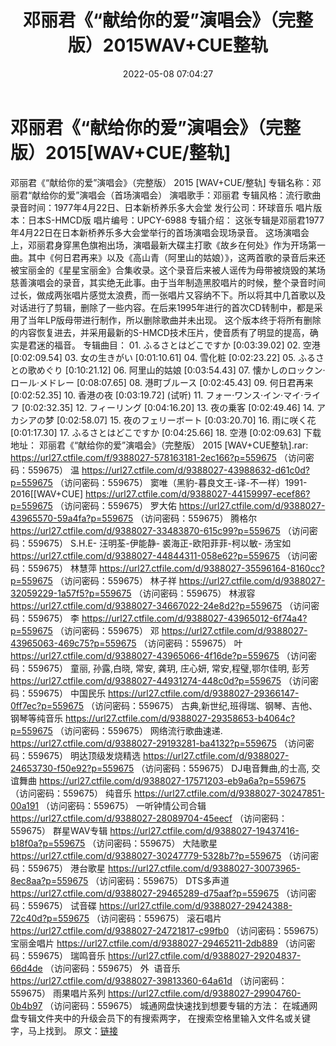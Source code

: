 ﻿---
title: 邓丽君《“献给你的爱”演唱会》（完整版）2015WAV+CUE整轨
date: 2022-05-08 07:04:27
categories: WAV车载音乐、镜像
tags: 华语中文
---
# 邓丽君《“献给你的爱”演唱会》（完整版）2015[WAV+CUE/整轨]

邓丽君《“献给你的爱”演唱会》（完整版） 2015
[WAV+CUE/整轨]
专辑名称：邓丽君“献给你的爱”演唱会（首场演唱会）
演唱歌手：邓丽君
专辑风格：流行歌曲
录音时间：1977年4月22日、日本新桥养乐多大会堂
发行公司：环球音乐
唱片版本：日本S-HMCD版
唱片编号：UPCY-6988
专辑介绍：
这张专辑是邓丽君1977年4月22日在日本新桥养乐多大会堂举行的首场演唱会现场录音。
这场演唱会上，邓丽君身穿黑色旗袍出场，演唱最新大碟主打歌《故乡在何处》作为开场第一曲。其中《何日君再来》以及《高山青（阿里山的姑娘）》，这两首歌的录音后来还被宝丽金的《星星宝丽金》合集收录。这个录音后来被人谣传为母带被烧毁的某场慈善演唱会的录音，其实绝无此事。由于当年制造黑胶唱片的时候，整个录音时间过长，做成两张唱片感觉太浪费，而一张唱片又容纳不下。所以将其中几首歌以及对话进行了剪辑，删除了一些内容。在后来1995年进行的首次CD转制中，都是采用了当年LP版母带进行制作，所以删除歌曲并未出现。
这个版本终于将所有删除的内容恢复进去，并采用最新的S-HMCD技术压片，使音质有了明显的提高，确实是君迷的福音。
专辑曲目：
01.
ふるさとはどこですか
[0:03:39.02]
02. 空港
[0:02:09.54]
03. 女の生きがい
[0:01:10.61]
04. 雪化粧
[0:02:23.22]
05. ふるさとの歌めぐり
[0:10:21.12]
06. 阿里山的姑娘
[0:03:54.43]
07.
懐かしのロックン·ロール·メドレー
[0:08:07.65]
08. 港町ブルース
[0:02:45.43]
09. 何日君再来
[0:02:52.35]
10. 香港の夜
[0:03:19.72]
(试听)
11.
フォー·ワンス·イン·マイ·ライフ
[0:02:32.35]
12. フィーリング
[0:04:16.20]
13. 夜の乗客
[0:02:49.46]
14. アカシアの梦
[0:02:58.07]
15. 夜のフェリーボート
[0:03:20.70]
16. 雨に咲く花
[0:01:17.30]
17.
ふるさとはどこですか
[0:04:25.66]
18. 空港
[0:02:09.63]
下载地址：
邓丽君《“献给你的爱”演唱会》（完整版） 2015 [WAV+CUE整轨].rar: https://url27.ctfile.com/f/9388027-578163181-2ec166?p=559675
（访问密码：559675）
温
https://url27.ctfile.com/d/9388027-43988632-d61c0d?p=559675
（访问密码：559675）
窦唯（黑豹-暮良文王-译-不一样）1991-2016[[WAV+CUE]
https://url27.ctfile.com/d/9388027-44159997-ecef86?p=559675
（访问密码：559675）
罗大佑
https://url27.ctfile.com/d/9388027-43965570-59a4fa?p=559675
（访问密码：559675）
腾格尔
https://url27.ctfile.com/d/9388027-33483870-615c99?p=559675
（访问密码：559675）
S.H.E-
汪明荃-伊能静- 裘海正-欧阳菲菲-柯以敏- 汤宝如
https://url27.ctfile.com/d/9388027-44844311-058e62?p=559675
（访问密码：559675）
林慧萍
https://url27.ctfile.com/d/9388027-35596164-8160cc?p=559675
（访问密码：559675）
林子祥
https://url27.ctfile.com/d/9388027-32059229-1a57f5?p=559675
（访问密码：559675）
林淑容
https://url27.ctfile.com/d/9388027-34667022-24e8d2?p=559675
（访问密码：559675）
李
https://url27.ctfile.com/d/9388027-43965012-6f74a4?p=559675
（访问密码：559675）
邓
https://url27.ctfile.com/d/9388027-43965063-469c75?p=559675
（访问密码：559675）
叶
https://url27.ctfile.com/d/9388027-43965066-4f16de?p=559675
（访问密码：559675）
童丽, 孙露,白晓, 常安, 龚玥, 庄心妍, 常安,程璧,鄂尔佳明, 彭芳
https://url27.ctfile.com/d/9388027-44931274-448c0d?p=559675
（访问密码：559675）
中国民乐
https://url27.ctfile.com/d/9388027-29366147-0ff7ec?p=559675
（访问密码：559675）
古典,新世纪,班得瑞、钢琴、吉他、钢琴等纯音乐
https://url27.ctfile.com/d/9388027-29358653-b4064c?p=559675
（访问密码：559675）
网络流行歌曲速递.
https://url27.ctfile.com/d/9388027-29193281-ba4132?p=559675
（访问密码：559675）
明达顶级发烧精选
https://url27.ctfile.com/d/9388027-24653730-f50e92?p=559675
（访问密码：559675）
DJ电音舞曲,的士高, 交谊舞曲
https://url27.ctfile.com/d/9388027-17571203-eb9a6a?p=559675
（访问密码：559675）
纯音乐
https://url27.ctfile.com/d/9388027-30247851-00a191
（访问密码：559675）
一听钟情公司合辑
https://url27.ctfile.com/d/9388027-28089704-45eecf
（访问密码：559675）
群星WAV专辑
https://url27.ctfile.com/d/9388027-19437416-b18f0a?p=559675
（访问密码：559675）
大陆歌星
https://url27.ctfile.com/d/9388027-30247779-5328b7?p=559675
（访问密码：559675）
港台歌星
https://url27.ctfile.com/d/9388027-30073965-8ec8aa?p=559675
（访问密码：559675）
DTS多声道
https://url27.ctfile.com/d/9388027-29465289-d75aaf?p=559675
（访问密码：559675）
试音碟
https://url27.ctfile.com/d/9388027-29424388-72c40d?p=559675
（访问密码：559675）
滚石唱片
https://url27.ctfile.com/d/9388027-24721817-c99fb0
（访问密码：559675）
宝丽金唱片
https://url27.ctfile.com/d/9388027-29465211-2db889
（访问密码：559675）
瑞鸣音乐
https://url27.ctfile.com/d/9388027-29204837-66d4de
（访问密码：559675）
外  语音乐
https://url27.ctfile.com/d/9388027-39813360-64a61d
（访问密码：559675）
雨果唱片系列
https://url27.ctfile.com/d/9388027-29904760-0b4b97
（访问密码：559675）
城通网盘快速找到想要专辑的方法：
在城通网盘专辑文件夹中的升级会员下的有搜索两字，
在搜索空格里输入文件名或关键字，马上找到。
原文：[链接](https://blog.sina.com.cn/s/blog_1647c7e7601030x4k.html)